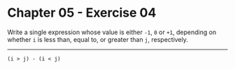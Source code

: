 # Chapter 05 - Exercise 04

Write a single expression whose value is either `-1`, `0` or `+1`, depending on whether `i` is less than, equal to, or greater than `j`, respectively.

---

`(i > j) - (i < j)`
